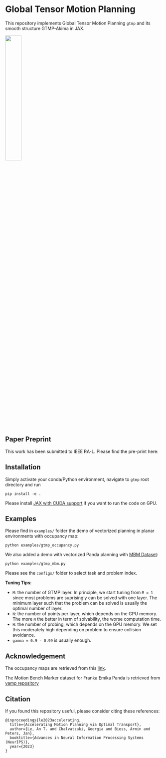 # Global Tensor Motion Planning

This repository implements Global Tensor Motion Planning `gtmp` and its smooth structure GTMP-Akima in JAX. 


<p float="middle">
  <img src="demos/gtmp_spline_occupancy.pdf" width="32%" /> 
</p>


## Paper Preprint

This work has been submitted to IEEE RA-L. Please find the pre-print here:

<!-- [<img src="https://img.shields.io/badge/arxiv-%23B31B1B.svg?&style=for-the-badge&logo=arxiv&logoColor=white" />](https://www.ias.informatik.tu-darmstadt.de/uploads/Team/AnThaiLe/mpot_preprint.pdf) -->

## Installation

Simply activate your conda/Python environment, navigate to `gtmp` root directory and run

```azure
pip install -e .
```

Please install [JAX with CUDA support](https://github.com/google/jax#installation) if you want to run the code on GPU.

## Examples

Please find in `examples/` folder the demo of vectorized planning in planar environments with occupancy map:

```azure
python examples/gtmp_occupancy.py
```

We also added a demo with vectorized Panda planning with [MBM Dataset](https://github.com/KavrakiLab/motion_bench_maker):

```azure
python examples/gtmp_mbm.py
```

Please see the `configs/` folder to select task and problem index.

**Tuning Tips**:

- `M`: the number of GTMP layer. In principle, we start tuning from `M = 1` since most problems are suprisingly can be solved with one layer. The minimum layer such that the problem can be solved is usually the optimal number of layer.
- `N`: the number of points per layer, which depends on the GPU memory. The more `N` the better in term of solvability, the worse computation time.
- `H`: the number of probing, which depends on the GPU memory. We set this moderately high depending on problem to ensure collision avoidance. 
- `gamma = 0.9 - 0.99` is usually enough.

## Acknowledgement

The occupancy maps are retrieved from this [link](http://www2.informatik.uni-freiburg.de/~stachnis/datasets.html).

The Motion Bench Marker dataset for Franka Emika Panda is retrieved from [vamp repository](https://github.com/KavrakiLab/vamp/tree/main/resources)

## Citation

If you found this repository useful, please consider citing these references:

```azure
@inproceedings{le2023accelerating,
  title={Accelerating Motion Planning via Optimal Transport},
  author={Le, An T. and Chalvatzaki, Georgia and Biess, Armin and Peters, Jan},
  booktitle={Advances in Neural Information Processing Systems (NeurIPS)},
  year={2023}
}
```
